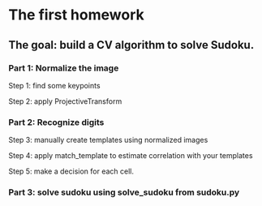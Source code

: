 # The first homework
## The goal: build a CV algorithm to solve Sudoku.

### Part 1: Normalize the image 

Step 1: find some keypoints

Step 2: apply ProjectiveTransform
### Part 2: Recognize digits

Step 3: manually create templates using normalized images 

Step 4: apply match_template to estimate correlation with your templates

Step 5: make a decision for each cell.
### Part 3: solve sudoku using solve_sudoku from sudoku.py